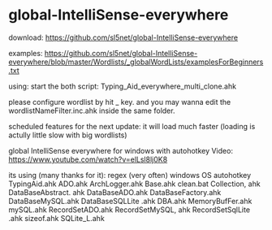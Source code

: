  

# global-IntelliSense-everywhere

download: https://github.com/sl5net/global-IntelliSense-everywhere
 
examples: https://github.com/sl5net/global-IntelliSense-everywhere/blob/master/Wordlists/_globalWordLists/examplesForBeginners.txt

using:
start the both script: Typing_Aid_everywhere_multi_clone.ahk

please configure wordlist by hit _ key.
and you may wanna edit the wordlistNameFilter.inc.ahk inside the same folder.

scheduled features for the next update: it will load much faster (loading is actully little slow with big wordlists)



global IntelliSense everywhere for windows with autohotkey
Video: https://www.youtube.com/watch?v=elLsl8lj0K8

its using (many thanks for it):
regex (very often)
windows OS
autohotkey
TypingAid.ahk
ADO.ahk
ArchLogger.ahk
Base.ahk
clean.bat
Collection, ahk
DataBaseAbstract. ahk
DataBaseADO.ahk
DataBaseFactory.ahk
DataBaseMySQL.ahk
DataBaseSQLLite .ahk
DBA.ahk
MemoryBufFer.ahk
mySQL.ahk
RecordSetADO.ahk
RecordSetMySQL, ahk
RecordSetSqlLite .ahk
sizeof.ahk
SQLite_L.ahk